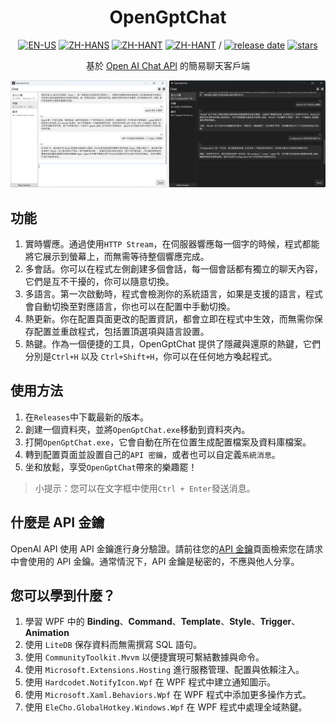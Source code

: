 <div align=center>

# OpenGptChat 

[![EN-US](https://img.shields.io/badge/EN-US-blue)](README.md) [![ZH-HANS](https://img.shields.io/badge/中文-简体-red)](README_ZH-HANS.md) [![ZH-HANT](https://img.shields.io/badge/中文-繁体-red)](README_ZH-HANT.md) [![ZH-HANT](https://img.shields.io/badge/TR-TR-red)](README_TR.md) / [![release date](https://img.shields.io/github/release-date/SlimeNull/OpenGptChat)](https://github.com/SlimeNull/OpenGptChat/releases) [![stars](https://img.shields.io/github/stars/SlimeNull/OpenGptChat?style=flat)](https://github.com/SlimeNull/OpenGptChat/pulse)

基於 [Open AI Chat API](https://platform.openai.com/docs/guides/chat) 的簡易聊天客戶端

![預覽](assets/preview3.png)

</div>

## 功能

1. 實時響應。通過使用`HTTP Stream`，在伺服器響應每一個字的時候，程式都能將它展示到螢幕上，而無需等待整個響應完成。
2. 多會話。你可以在程式左側創建多個會話，每一個會話都有獨立的聊天內容，它們是互不干擾的，你可以隨意切換。
3. 多語言。第一次啟動時，程式會檢測你的系統語言，如果是支援的語言，程式會自動切換至對應語言，你也可以在配置中手動切換。
4. 熱更新。你在配置頁面更改的配置資訊，都會立即在程式中生效，而無需你保存配置並重啟程式，包括置頂選項與語言設置。
5. 熱鍵。作為一個便捷的工具，OpenGptChat 提供了隱藏與還原的熱鍵，它們分別是`Ctrl+H` 以及 `Ctrl+Shift+H`，你可以在任何地方喚起程式。

## 使用方法

1. 在`Releases`中下載最新的版本。
2. 創建一個資料夾，並將`OpenGptChat.exe`移動到資料夾內。
3. 打開`OpenGptChat.exe`，它會自動在所在位置生成配置檔案及資料庫檔案。
4. 轉到配置頁面並設置自己的`API 密鑰`，或者也可以自定義`系統消息`。
5. 坐和放鬆，享受`OpenGptChat`帶來的樂趣罷！

> 小提示：您可以在文字框中使用`Ctrl + Enter`發送消息。

## 什麼是 API 金鑰

OpenAI API 使用 API 金鑰進行身分驗證。請前往您的[API 金鑰](https://platform.openai.com/account/api-keys)頁面檢索您在請求中會使用的 API 金鑰。通常情況下，API 金鑰是秘密的，不應與他人分享。


## 您可以學到什麼？

1. 學習 WPF 中的 **Binding**、**Command**、**Template**、**Style**、**Trigger**、**Animation**
2. 使用 `LiteDB` 保存資料而無需撰寫 SQL 語句。
3. 使用 `CommunityToolkit.Mvvm` 以便捷實現可繫結數據與命令。
4. 使用 `Microsoft.Extensions.Hosting` 進行服務管理、配置與依賴注入。
5. 使用 `Hardcodet.NotifyIcon.Wpf` 在 WPF 程式中建立通知圖示。
6. 使用 `Microsoft.Xaml.Behaviors.Wpf` 在 WPF 程式中添加更多操作方式。
7. 使用 `EleCho.GlobalHotkey.Windows.Wpf` 在 WPF 程式中處理全域熱鍵。